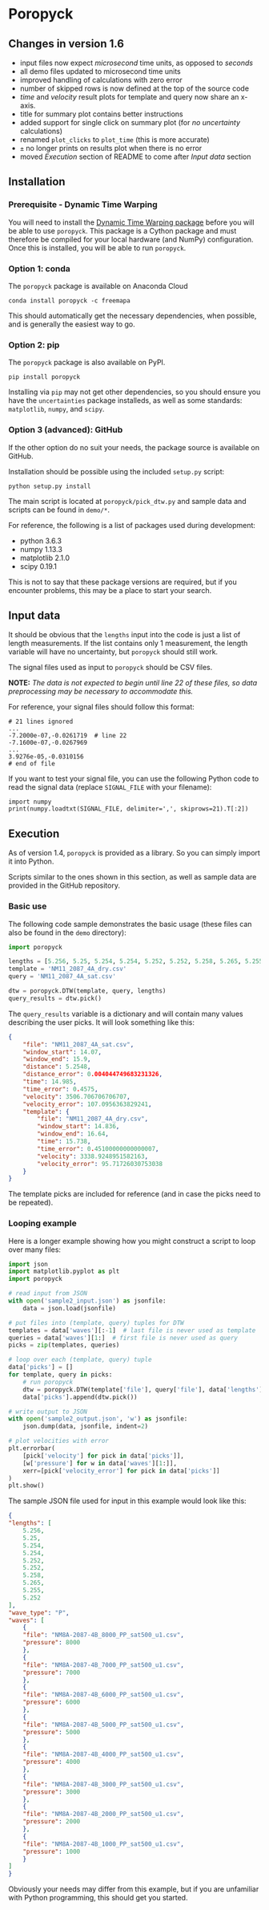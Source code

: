 # Poropyck

## Changes in version 1.6

* input files now expect *microsecond* time units, as opposed to *seconds*
* all demo files updated to microsecond time units
* improved handling of calculations with zero error
* number of skipped rows is now defined at the top of the source code
* *time* and *velocity* result plots for template and query now share an x-axis.
* title for summary plot contains better instructions
* added support for single click on summary plot (for *no uncertainty* calculations)
* renamed ``plot_clicks`` to ``plot_time`` (this is more accurate)
* ``±`` no longer prints on results plot when there is no error
* moved *Execution* section of README to come after *Input data* section

## Installation

### Prerequisite - Dynamic Time Warping

You will need to install the [Dynamic Time Warping
package](https://github.com/paul-freeman/dtw) before you will be able to use
``poropyck``. This package is a Cython package and must therefore be compiled
for your local hardware (and NumPy) configuration. Once this is installed,
you will be able to run ``poropyck``.

### Option 1: conda

The ``poropyck`` package is available on Anaconda Cloud

    conda install poropyck -c freemapa

This should automatically get the necessary dependencies, when possible, and
is generally the easiest way to go.

### Option 2: pip

The ``poropyck`` package is also available on PyPI.

    pip install poropyck

Installing via ``pip`` may not get other dependencies, so you should ensure
you have the ``uncertainties`` package installeds, as well as some standards:
``matplotlib``, ``numpy``, and ``scipy``.

### Option 3 (advanced): GitHub

If the other option do no suit your needs, the package source is available on
GitHub.

Installation should be possible using the included ``setup.py`` script:

    python setup.py install

The main script is located at ``poropyck/pick_dtw.py`` and sample data and
scripts can be found in ``demo/*``.

For reference, the following is a list of packages used during development:

 * python 3.6.3
 * numpy 1.13.3
 * matplotlib 2.1.0
 * scipy 0.19.1

This is not to say that these package versions are required, but if you
encounter problems, this may be a place to start your search.

## Input data

It should be obvious that the ``lengths`` input into the code is just a list
of length measurements. If the list contains only 1 measurement, the length
variable will have no uncertainty, but ``poropyck`` should still work.

The signal files used as input to ``poropyck`` should be CSV files.

**NOTE:** *The data is not expected to begin until line 22 of these files, so
data preprocessing may be necessary to accommodate this.*

For reference, your signal files should follow this format:

    # 21 lines ignored
    ...
    -7.2000e-07,-0.0261719  # line 22
    -7.1600e-07,-0.0267969
    ...
    3.9276e-05,-0.0310156
    # end of file

If you want to test your signal file, you can use the following Python code
to read the signal data (replace ``SIGNAL_FILE`` with your filename):

    import numpy
    print(numpy.loadtxt(SIGNAL_FILE, delimiter=',', skiprows=21).T[:2])

## Execution

As of version 1.4, ``poropyck`` is provided as a library. So you can simply
import it into Python.

Scripts similar to the ones shown in this section, as well as sample data are
provided in the GitHub repository.

### Basic use

The following code sample demonstrates the basic usage (these files can
also be found in the ``demo`` directory):

```python
import poropyck

lengths = [5.256, 5.25, 5.254, 5.254, 5.252, 5.252, 5.258, 5.265, 5.255, 5.252]
template = 'NM11_2087_4A_dry.csv'
query = 'NM11_2087_4A_sat.csv'

dtw = poropyck.DTW(template, query, lengths)
query_results = dtw.pick()
```

The ``query_results`` variable is a dictionary and will contain many values
describing the user picks. It will look something like this:

```json
{
    "file": "NM11_2087_4A_sat.csv",
    "window_start": 14.07,
    "window_end": 15.9,
    "distance": 5.2548,
    "distance_error": 0.004044749683231326,
    "time": 14.985,
    "time_error": 0.4575,
    "velocity": 3506.706706706707,
    "velocity_error": 107.0956363829241,
    "template": {
        "file": "NM11_2087_4A_dry.csv",
        "window_start": 14.836,
        "window_end": 16.64,
        "time": 15.738,
        "time_error": 0.45100000000000007,
        "velocity": 3338.9248951582163,
        "velocity_error": 95.71726030753038
    }
}
```

The template picks are included for reference (and in case the picks need to be repeated).

### Looping example

Here is a longer example showing how you might construct a script to loop over many files:

```python
import json
import matplotlib.pyplot as plt
import poropyck

# read input from JSON
with open('sample2_input.json') as jsonfile:
    data = json.load(jsonfile)

# put files into (template, query) tuples for DTW
templates = data['waves'][:-1]  # last file is never used as template
queries = data['waves'][1:]  # first file is never used as query
picks = zip(templates, queries)

# loop over each (template, query) tuple
data['picks'] = []
for template, query in picks:
    # run poropyck
    dtw = poropyck.DTW(template['file'], query['file'], data['lengths'])
    data['picks'].append(dtw.pick())

# write output to JSON
with open('sample2_output.json', 'w') as jsonfile:
    json.dump(data, jsonfile, indent=2)

# plot velocities with error
plt.errorbar(
    [pick['velocity'] for pick in data['picks']],
    [w['pressure'] for w in data['waves'][1:]],
    xerr=[pick['velocity_error'] for pick in data['picks']]
)
plt.show()
```

The sample JSON file used for input in this example would look like this:

```json
{
"lengths": [
    5.256,
    5.25,
    5.254,
    5.254,
    5.252,
    5.252,
    5.258,
    5.265,
    5.255,
    5.252
],
"wave_type": "P",
"waves": [
    {
    "file": "NM8A-2087-4B_8000_PP_sat500_u1.csv",
    "pressure": 8000
    },
    {
    "file": "NM8A-2087-4B_7000_PP_sat500_u1.csv",
    "pressure": 7000
    },
    {
    "file": "NM8A-2087-4B_6000_PP_sat500_u1.csv",
    "pressure": 6000
    },
    {
    "file": "NM8A-2087-4B_5000_PP_sat500_u1.csv",
    "pressure": 5000
    },
    {
    "file": "NM8A-2087-4B_4000_PP_sat500_u1.csv",
    "pressure": 4000
    },
    {
    "file": "NM8A-2087-4B_3000_PP_sat500_u1.csv",
    "pressure": 3000
    },
    {
    "file": "NM8A-2087-4B_2000_PP_sat500_u1.csv",
    "pressure": 2000
    },
    {
    "file": "NM8A-2087-4B_1000_PP_sat500_u1.csv",
    "pressure": 1000
    }
]
}
```

Obviously your needs may differ from this example, but if you are unfamiliar
with Python programming, this should get you started.
